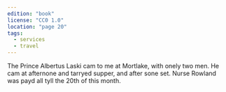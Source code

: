```yaml
---
edition: "book"
license: "CC0 1.0"
location: "page 20"
tags:
  - services
  - travel
---
```

The Prince Albertus Laski cam to me
at Mortlake, with onely two men. He cam at afternone and
tarryed supper, and after sone set. Nurse Rowland was payd all
tyll the 20th of this month.
